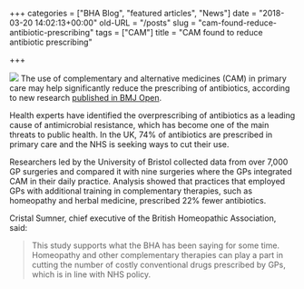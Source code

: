 +++
categories = ["BHA Blog", "featured articles", "News"]
date = "2018-03-20 14:02:13+00:00"
old-URL = "/posts"
slug = "cam-found-reduce-antibiotic-prescribing"
tags = ["CAM"]
title = "CAM found to reduce antibiotic prescribing"

+++

![](https://res.cloudinary.com/homeopathyuk/v1557403245/bha/Claus-Mikosch-1920w-300x200.jpg)
The use of complementary and alternative medicines (CAM) in primary care may help significantly reduce the prescribing of antibiotics, according to new research [published in BMJ Open](http://bmjopen.bmj.com/content/8/3/e020488).

Health experts have identified the overprescribing of antibiotics as a leading cause of antimicrobial resistance, which has become one of the main threats to public health. In the UK, 74% of antibiotics are prescribed in primary care and the NHS is seeking ways to cut their use.

Researchers led by the University of Bristol collected data from over 7,000 GP surgeries and compared it with nine surgeries where the GPs integrated CAM in their daily practice. Analysis showed that practices that employed GPs with additional training in complementary therapies, such as homeopathy and herbal medicine, prescribed 22% fewer antibiotics.

Cristal Sumner, chief executive of the British Homeopathic Association, said:

<blockquote>This study supports what the BHA has been saying for some time. Homeopathy and other complementary therapies can play a part in cutting the number of costly conventional drugs prescribed by GPs, which is in line with NHS policy.</blockquote>
